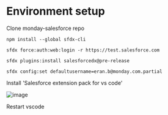 # Environment setup
Clone monday-salesforce repo

`npm install --global sfdx-cli`

`sfdx force:auth:web:login -r https://test.salesforce.com`

`sfdx plugins:install salesforcedx@pre-release`

`sfdx config:set defaultusername=eran.b@monday.com.partial`

Install 'Salesforce extension pack for vs code'

![image](https://user-images.githubusercontent.com/36815567/119338737-0b44ab80-bc99-11eb-9cc8-add80a39a953.png)

Restart vscode
